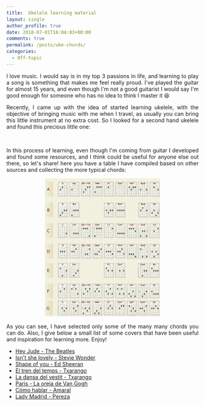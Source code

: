 ```yaml
---
title:  Ukelele learning material
layout: single
author_profile: true
date: 2018-07-01T16:04:03+00:00
comments: true
permalink: /posts/uke-chords/
categories:
  - Off-topic
---
```


<p style="text-align: justify;">
  I love music. I would say is in my top 3 passions in life, and learning to play a song
  is something that makes me feel really proud. I've played the guitar for almost
  15 years, and even though I'm not a good guitarist I would say I'm good enough for someone who has no idea to think I master it 😆
</p>

<p style="text-align: justify;">
  Recently, I came up with the idea of started learning ukelele, with the objective of
  bringing music with me when I travel, as usually you can bring this little instrument
  at no extra cost. So I looked for a second hand ukelele and found this precious little
  one:
</p>

<div style="text-align: center">
  <img src="/content/uke2.png" alt="" width="40%"/>
</div> <p> </p>

<p style="text-align: justify;">
  In this process of learning, even though I'm coming from guitar I developed
  and found some resources, and I think could be useful for anyone else out there,
  so let's share! here you have a table I have compiled based on other sources
  and collecting the more typical chords:
</p>

<div style="text-align: center">
  <img src="/content/uke_chords.png" alt="" width="60%" />
</div> <p> </p>

<p style="text-align: justify;">
  As you can see, I have selected only some of the many many chords you can do. Also,
  I give below a small list of some covers that have been useful and inspiration
   for learning more. Enjoy!
</p>

* [Hey Jude - The Beatles](https://www.youtube.com/watch?v=r4TRitkv7Sc)
* [Isn't she lovely - Stevie Wonder](https://www.youtube.com/watch?v=Ng-Gm2Ukocg)
* [Shape of you - Ed Sheeran](https://www.youtube.com/watch?v=J0nko6kl_40)
* [El tren del temps - Txarango](https://www.youtube.com/watch?v=5-nPmRm-DvI)
* [La dansa del vestit - Txarango](https://www.youtube.com/watch?v=Rthta-fmGvw)
* [Paris - La oreja de Van Gogh](https://www.youtube.com/watch?v=V70_KgNWPYU)
* [Cómo hablar - Amaral](https://www.youtube.com/watch?v=1uX6zquw5Us)
* [Lady Madrid - Pereza](https://www.youtube.com/watch?v=SG5TeFKrSg4)
